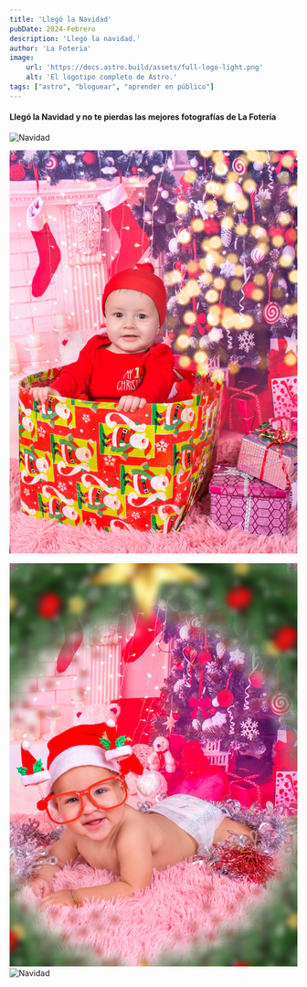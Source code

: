 ```yaml
---
title: 'Llegó la Navidad'
pubDate: 2024-Febrero
description: 'Llegó la navidad.'
author: 'La Foteria'
image:
    url: 'https://docs.astro.build/assets/full-logo-light.png'
    alt: 'El logotipo completo de Astro.'
tags: ["astro", "bloguear", "aprender en público"]
---
```


#### Llegó la Navidad y no te pierdas las mejores fotografías de La Fotería

![Navidad](../../../assets/navidad/a.JPG)

![Navidad](../../../assets/navidad/b.jpg)

![Navidad][path]
![Navidad][path2]

[path]: ../../../assets/navidad/c.JPG
[path2]: ../../../assets/navidad/d.JPG
